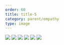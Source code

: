 ```yaml
---
order: 60
title: title-5
category: parent/empathy
type: image
---
```


![](../../static/images/empathy-corona-poem-1.webp)
![](../../static/images/empathy-corona-poem-2.webp)
![](../../static/images/empathy-corona-poem-3.webp)
![](../../static/images/empathy-corona-poem-4.webp)
![](../../static/images/empathy-corona-poem-5.webp)
![](../../static/images/empathy-corona-poem-6.webp)